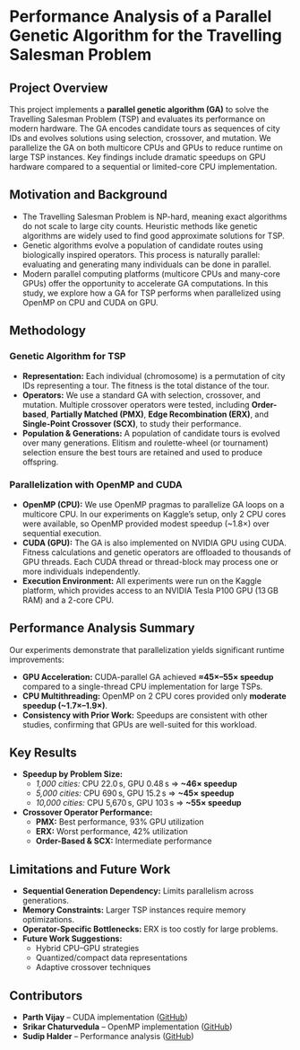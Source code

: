# Performance Analysis of a Parallel Genetic Algorithm for the Travelling Salesman Problem

## Project Overview  
This project implements a **parallel genetic algorithm (GA)** to solve the Travelling Salesman Problem (TSP) and evaluates its performance on modern hardware. The GA encodes candidate tours as sequences of city IDs and evolves solutions using selection, crossover, and mutation. We parallelize the GA on both multicore CPUs and GPUs to reduce runtime on large TSP instances. Key findings include dramatic speedups on GPU hardware compared to a sequential or limited-core CPU implementation.

## Motivation and Background  
- The Travelling Salesman Problem is NP-hard, meaning exact algorithms do not scale to large city counts. Heuristic methods like genetic algorithms are widely used to find good approximate solutions for TSP.  
- Genetic algorithms evolve a population of candidate routes using biologically inspired operators. This process is naturally parallel: evaluating and generating many individuals can be done in parallel.  
- Modern parallel computing platforms (multicore CPUs and many-core GPUs) offer the opportunity to accelerate GA computations. In this study, we explore how a GA for TSP performs when parallelized using OpenMP on CPU and CUDA on GPU.

## Methodology

### Genetic Algorithm for TSP  
- **Representation:** Each individual (chromosome) is a permutation of city IDs representing a tour. The fitness is the total distance of the tour.  
- **Operators:** We use a standard GA with selection, crossover, and mutation. Multiple crossover operators were tested, including **Order-based**, **Partially Matched (PMX)**, **Edge Recombination (ERX)**, and **Single-Point Crossover (SCX)**, to study their performance.  
- **Population & Generations:** A population of candidate tours is evolved over many generations. Elitism and roulette-wheel (or tournament) selection ensure the best tours are retained and used to produce offspring.  

### Parallelization with OpenMP and CUDA  
- **OpenMP (CPU):** We use OpenMP pragmas to parallelize GA loops on a multicore CPU. In our experiments on Kaggle’s setup, only 2 CPU cores were available, so OpenMP provided modest speedup (~1.8×) over sequential execution.  
- **CUDA (GPU):** The GA is also implemented on NVIDIA GPU using CUDA. Fitness calculations and genetic operators are offloaded to thousands of GPU threads. Each CUDA thread or thread-block may process one or more individuals independently.  
- **Execution Environment:** All experiments were run on the Kaggle platform, which provides access to an NVIDIA Tesla P100 GPU (13 GB RAM) and a 2-core CPU.  

## Performance Analysis Summary  
Our experiments demonstrate that parallelization yields significant runtime improvements:  
- **GPU Acceleration:** CUDA-parallel GA achieved **≈45×–55× speedup** compared to a single-thread CPU implementation for large TSPs.  
- **CPU Multithreading:** OpenMP on 2 CPU cores provided only **moderate speedup (~1.7×–1.9×)**.  
- **Consistency with Prior Work:** Speedups are consistent with other studies, confirming that GPUs are well-suited for this workload.

## Key Results  
- **Speedup by Problem Size:**  
  - *1,000 cities:* CPU 22.0 s, GPU 0.48 s ⇒ **~46× speedup**  
  - *5,000 cities:* CPU 690 s, GPU 15.2 s ⇒ **~45× speedup**  
  - *10,000 cities:* CPU 5,670 s, GPU 103 s ⇒ **~55× speedup**  
- **Crossover Operator Performance:**  
  - **PMX:** Best performance, 93% GPU utilization  
  - **ERX:** Worst performance, 42% utilization  
  - **Order-Based & SCX:** Intermediate performance  

## Limitations and Future Work  
- **Sequential Generation Dependency:** Limits parallelism across generations.  
- **Memory Constraints:** Larger TSP instances require memory optimizations.  
- **Operator-Specific Bottlenecks:** ERX is too costly for large problems.  
- **Future Work Suggestions:**  
  - Hybrid CPU–GPU strategies  
  - Quantized/compact data representations  
  - Adaptive crossover techniques  

## Contributors
- **Parth Vijay** – CUDA implementation ([GitHub](https://github.com/CS-parth))
- **Srikar Chaturvedula** – OpenMP implementation ([GitHub](https://github.com/Srikaludev))
- **Sudip Halder** – Performance analysis ([GitHub](https://github.com/sudipme))